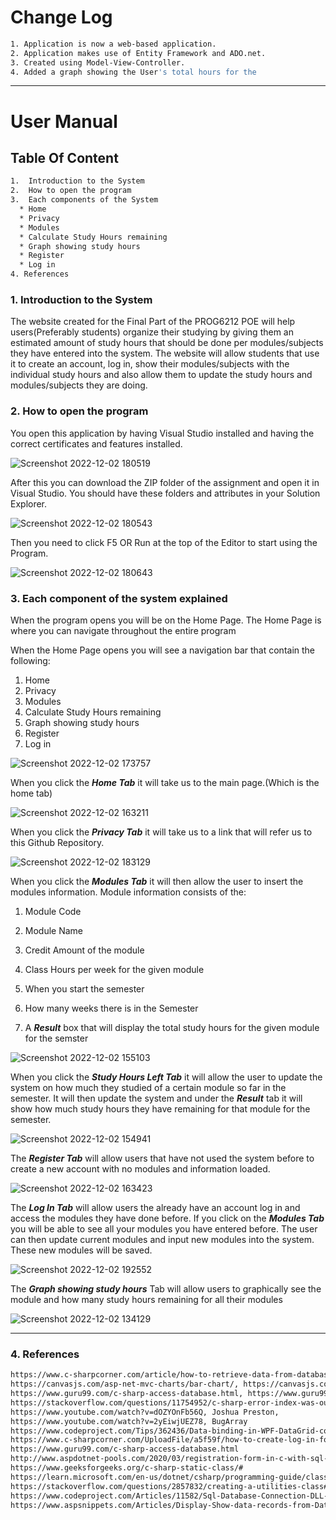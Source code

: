 
# Change Log 
```bash
1. Application is now a web-based application.
2. Application makes use of Entity Framework and ADO.net.
3. Created using Model-View-Controller.
4. Added a graph showing the User's total hours for the 
```
- - - - 
# User Manual

## Table Of Content ##
```bash
1.  Introduction to the System 
2.  How to open the program
3.  Each components of the System
  * Home
  * Privacy
  * Modules
  * Calculate Study Hours remaining
  * Graph showing study hours
  * Register
  * Log in
4. References 
```
### 1.  Introduction to the System  ###
The website created for the Final Part of the PROG6212 POE will help users(Preferably students) organize their studying by giving them an estimated amount of 
study hours that should be done per modules/subjects they have entered into the system. The website will allow students that use it to create an account, log in, show
their modules/subjects with the individual study hours and also allow them to update the study hours and modules/subjects they are doing.

### 2. How to open the program ###
You open this application by having Visual Studio installed and having the correct certificates and features installed. 

![Screenshot 2022-12-02 180519](https://user-images.githubusercontent.com/101713793/205335455-4706e56a-b741-43de-af05-b5df364cca02.png)

After this you can download the ZIP folder of the assignment and open it in Visual Studio.
You should have these folders and attributes in your Solution Explorer.

![Screenshot 2022-12-02 180543](https://user-images.githubusercontent.com/101713793/205335653-f9f92279-2c61-4e9d-869a-625474503004.png)

Then you need to click F5 OR Run at the top of the Editor to start using the Program.

![Screenshot 2022-12-02 180643](https://user-images.githubusercontent.com/101713793/205336104-366f1741-da67-4cb7-aafe-2682812eccea.png)

### 3. Each component of the system explained ###
When the program opens you will be on the Home Page.  The Home Page is where you can navigate throughout the entire program

When the Home Page opens you will see a navigation bar that contain the following:
1) Home
2) Privacy
3) Modules
4) Calculate Study Hours remaining
5) Graph showing study hours
6) Register
7) Log in

![Screenshot 2022-12-02 173757](https://user-images.githubusercontent.com/101713793/205329894-0d74ab70-9b29-4645-a3ac-766c5bf73668.png)

When you click the ***Home Tab*** it will take us to the main page.(Which is the home tab)

![Screenshot 2022-12-02 163211](https://user-images.githubusercontent.com/101713793/205316226-adda1ab6-09fb-4933-b624-684974448f53.png)

When you click the ***Privacy Tab*** it will take us to a link that will refer us to this Github Repository.

![Screenshot 2022-12-02 183129](https://user-images.githubusercontent.com/101713793/205340210-7a5a0acf-bc60-431e-960a-9dfa24708373.png)


When you click the ***Modules Tab*** it will then allow the user to insert the modules information.
Module information consists of the:
1) Module Code
2) Module Name
3) Credit Amount of the module
4) Class Hours per week for the given module
5) When you start the semester
6) How many weeks there is in the Semester

7) A ***Result*** box that will display the total study hours for the given module for the semster

![Screenshot 2022-12-02 155103](https://user-images.githubusercontent.com/101713793/205307900-b8a446e9-7663-4bd4-9376-772b396d220d.png)

When you click the ***Study Hours Left Tab*** it will allow the user to update the system on how much they studied of a certain module so far
in the semester. It will then update the system and under the ***Result*** tab it will show how much study hours they have remaining for that module for the 
semester.

![Screenshot 2022-12-02 154941](https://user-images.githubusercontent.com/101713793/205307530-f1272a00-7dcb-4e52-b07c-00db8aa4c766.png)

The ***Register Tab*** will allow users that have not used the system before to create a new account with no modules and information loaded.

![Screenshot 2022-12-02 163423](https://user-images.githubusercontent.com/101713793/205316731-51d04815-3669-440d-b27b-86f214747b39.png)


The ***Log In Tab*** will allow users the already have an account log in and access the modules they have done before. If you click on the ***Modules Tab***
you will be able to see all your modules you have entered before. The user can then update current modules and input new modules into the system. These new modules
will be saved.

![Screenshot 2022-12-02 192552](https://user-images.githubusercontent.com/101713793/205350236-d1a33a2d-b7a2-4584-aa04-a72f5cf819a2.png)

The ***Graph showing study hours*** Tab will allow users to graphically see the module and how many study hours remaining for all their modules

![Screenshot 2022-12-02 134129](https://user-images.githubusercontent.com/101713793/205285182-74ab57c4-4b1f-466f-9216-bc0feb3d1399.png)
- - - -
### 4. References ###
```bash
https://www.c-sharpcorner.com/article/how-to-retrieve-data-from-database-in-asp-net-web-api-using-jquery/, Farhan Ahmed
https://canvasjs.com/asp-net-mvc-charts/bar-chart/, https://canvasjs.com/
https://www.guru99.com/c-sharp-access-database.html, https://www.guru99.com/
https://stackoverflow.com/questions/11754952/c-sharp-error-index-was-outside-the-bounds-of-the-array, Elliott
https://www.youtube.com/watch?v=dOZYOnFb56Q, Joshua Preston, 
https://www.youtube.com/watch?v=2yEiwjUEZ78, BugArray
https://www.codeproject.com/Tips/362436/Data-binding-in-WPF-DataGrid-control, Deepak_Sharma
https://www.c-sharpcorner.com/UploadFile/a5f59f/how-to-create-log-in-form-in-visual-studio-and-connection-wi/, Krishna Rajput Singh 
https://www.guru99.com/c-sharp-access-database.html
http://www.aspdotnet-pools.com/2020/03/registration-form-in-c-with-sql-database.html
https://www.geeksforgeeks.org/c-sharp-static-class/#
https://learn.microsoft.com/en-us/dotnet/csharp/programming-guide/classes-and-structs/static-classes-and-static-class-members
https://stackoverflow.com/questions/2857832/creating-a-utilities-class#comment53872776_2857832
https://www.codeproject.com/Articles/11582/Sql-Database-Connection-DLL-Written-in-C, Member 2260574 
https://www.aspsnippets.com/Articles/Display-Show-data-records-from-Database-Table-in-ASPNet-MVC.aspx
```
